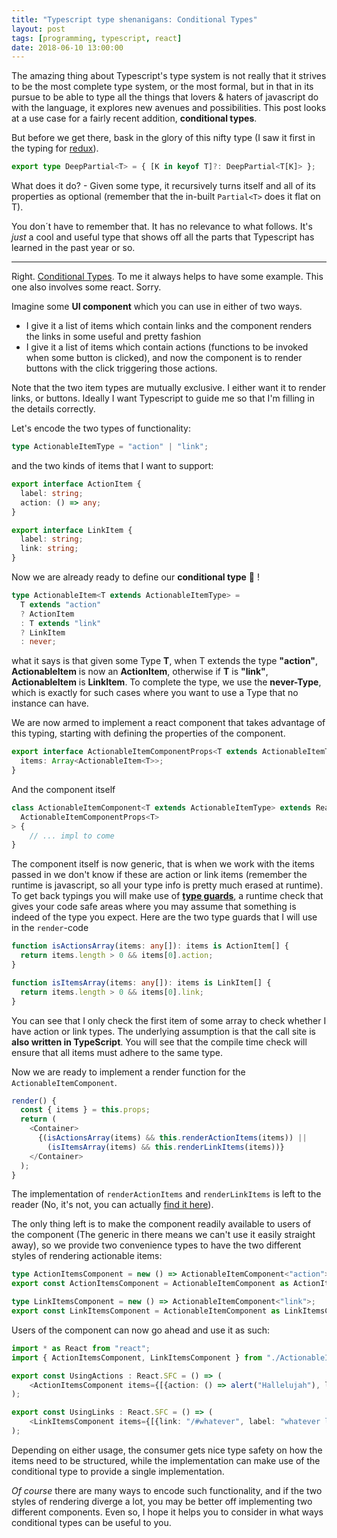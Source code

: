 ```yaml
---
title: "Typescript type shenanigans: Conditional Types"
layout: post
tags: [programming, typescript, react]
date: 2018-06-10 13:00:00
---
```


The amazing thing about Typescript's type system is not really that it strives to be the most complete type system, or the most formal, but in that in its pursue to be able to type all the things that lovers & haters of javascript do with the language, it explores new avenues and possibilities. This post looks at a use case for a fairly recent addition, **conditional types**.

But before we get there, bask in the glory of this nifty type (I saw it first in the typing for [redux][1]).

```typescript
export type DeepPartial<T> = { [K in keyof T]?: DeepPartial<T[K]> };
```

What does it do? - Given some type, it recursively turns itself and all of its properties as optional (remember that the in-built `Partial<T>` does it flat on T).

You don´t have to remember that. It has no relevance to what follows. It's _just_ a cool and useful type that shows off all the parts that Typescript has learned in the past year or so.

<hr>

Right. [Conditional Types][2]. To me it always helps to have some example. This one also involves some react. Sorry. 

Imagine some **UI component** which you can use in either of two ways.

* I give it a list of items which contain links and the component renders the links in some useful and pretty fashion
* I give it a list of items which contain actions (functions to be invoked when some button is clicked), and now the component is to render buttons with the click triggering those actions.

Note that the two item types are mutually exclusive. I either want it to render links, or buttons. Ideally I want Typescript to guide me so that I'm filling in the details correctly.

Let's encode the two types of functionality:

```typescript
type ActionableItemType = "action" | "link";
```

and the two kinds of items that I want to support:

```typescript
export interface ActionItem {
  label: string;
  action: () => any;
}

export interface LinkItem {
  label: string;
  link: string;
}
```
Now we are already ready to define our **conditional type** 🎉 !

```typescript
type ActionableItem<T extends ActionableItemType> = 
  T extends "action" 
  ? ActionItem
  : T extends "link" 
  ? LinkItem 
  : never;
```
what it says is that given some Type **T**, when T extends the type **"action"**, **ActionableItem** is now an **ActionItem**, otherwise if **T** is **"link"**, **ActionableItem** is **LinkItem**. To complete the type, we use the **never-Type**, which is exactly for such cases where you want to use a Type that no instance can have.

We are now armed to implement a react component that takes advantage of this typing, starting with defining the properties of the component.

```typescript
export interface ActionableItemComponentProps<T extends ActionableItemType> {
  items: Array<ActionableItem<T>>;
}
```

And the component itself

```typescript
class ActionableItemComponent<T extends ActionableItemType> extends React.Component<
  ActionableItemComponentProps<T>
> {
    // ... impl to come
}
```

The component itself is now generic, that is when we work with the items passed in we don't know if these are action or link items (remember the runtime is javascript, so all your type info is pretty much erased at runtime). To get back typings you will make use of **[type guards][4]**, a runtime check that gives your code safe areas where you may assume that something is indeed of the type you expect. Here are the two type guards that I will use in the `render`-code

```typescript
function isActionsArray(items: any[]): items is ActionItem[] {
  return items.length > 0 && items[0].action;
}

function isItemsArray(items: any[]): items is LinkItem[] {
  return items.length > 0 && items[0].link;
}

```

You can see that I only check the first item of some array to check whether I have action or link types. The underlying assumption is that the call site is **also written in TypeScript**. You will see that the compile time check will ensure that all items must adhere to the same type.

Now we are ready to implement a render function for the `ActionableItemComponent`.

```typescript
render() {
  const { items } = this.props;
  return (
    <Container>
      {(isActionsArray(items) && this.renderActionItems(items)) ||
        (isItemsArray(items) && this.renderLinkItems(items))}
    </Container>
  );
}
```

The implementation of `renderActionItems` and `renderLinkItems` is left to the reader (No, it's not, you can actually [find it here][3]).

The only thing left is to make the component readily available to users of the component (The generic in there means we can't use it easily straight away), so we provide two convenience types to have the two different styles of rendering actionable items:

```typescript
type ActionItemsComponent = new () => ActionableItemComponent<"action">;
export const ActionItemsComponent = ActionableItemComponent as ActionItemsComponent;

type LinkItemsComponent = new () => ActionableItemComponent<"link">;
export const LinkItemsComponent = ActionableItemComponent as LinkItemsComponent;
```

Users of the component can now go ahead and use it as such:

```typescript
import * as React from "react";
import { ActionItemsComponent, LinkItemsComponent } from "./ActionableItems";

export const UsingActions : React.SFC = () => (
    <ActionItemsComponent items={[{action: () => alert("Hallelujah"), label: "alerted" }]} />
);

export const UsingLinks : React.SFC = () => (
    <LinkItemsComponent items={[{link: "/#whatever", label: "whatever link" }]} />
);
```

Depending on either usage, the consumer gets nice type safety on how the items need to be structured, while the implementation can make use of the conditional type to provide a single implementation. 

_Of course_ there are many ways to encode such functionality, and if the two styles of rendering diverge a lot, you may be better off implementing two different components. Even so, I hope it helps you to consider in what ways conditional types can be useful to you.

[1]: https://github.com/reduxjs/redux/blob/619507a0fa46e6b90c5fca26eaf409c38a078faf/index.d.ts#L208
[2]: http://www.typescriptlang.org/docs/handbook/release-notes/typescript-2-8.html
[3]: https://github.com/flq/ts-react-playground/blob/ac41d388a3746f66f63dd215d65801cac9ceaaaf/src/examples/ActionableItems.tsx#L37
[4]: http://www.typescriptlang.org/docs/handbook/advanced-types.html